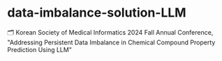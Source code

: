 # data-imbalance-solution-LLM
🗂️ Korean Society of Medical Informatics 2024 Fall Annual Conference, "Addressing Persistent Data Imbalance in Chemical Compound Property Prediction Using LLM"
